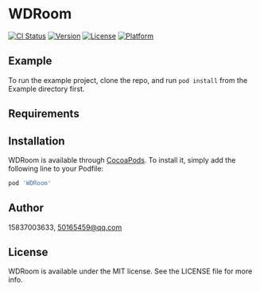 # WDRoom

[![CI Status](https://img.shields.io/travis/15837003633/WDRoom.svg?style=flat)](https://travis-ci.org/15837003633/WDRoom)
[![Version](https://img.shields.io/cocoapods/v/WDRoom.svg?style=flat)](https://cocoapods.org/pods/WDRoom)
[![License](https://img.shields.io/cocoapods/l/WDRoom.svg?style=flat)](https://cocoapods.org/pods/WDRoom)
[![Platform](https://img.shields.io/cocoapods/p/WDRoom.svg?style=flat)](https://cocoapods.org/pods/WDRoom)

## Example

To run the example project, clone the repo, and run `pod install` from the Example directory first.

## Requirements

## Installation

WDRoom is available through [CocoaPods](https://cocoapods.org). To install
it, simply add the following line to your Podfile:

```ruby
pod 'WDRoom'
```

## Author

15837003633, 50165459@qq.com

## License

WDRoom is available under the MIT license. See the LICENSE file for more info.
